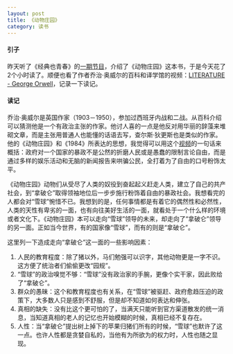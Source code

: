 ```yaml
---
layout: post
title: 《动物庄园》
category: 读书
---
```


#### 引子
昨天听了《经典也青春》的[一期节目](https://podcast.readmoo.com/ohclassics/detail/20210422)，介绍了《动物庄园》这本书，于是今天花了2个小时读了。顺便也看了作者乔治·奥威尔的百科和译学馆的视频：[LITERATURE - George Orwell](https://www.youtube.com/watch?v=kvXU3vzHq8E)，记录一下读记。
  
#### 读记
乔治·奥威尔是英国作家（1903－1950），参加过西班牙内战和二战。从百科介绍可以猜测他是一个有政治主张的作家。他讨人喜的一点是他反对用华丽的辞藻来堆砌文章，而是主张用普通人也能懂的话语去写，查尔斯·狄更斯也是类似的作家。他的《动物庄园》和《1984》所表达的思想，我觉得可以用这个[视频](https://www.youtube.com/watch?v=kvXU3vzHq8E)的一句话来概括：政府对一个国家的暴政不是公然的折磨人民或是愚蠢的限制言论自由，而是通过多样的娱乐活动和无脑的新闻报告来哄骗公民，全打着为了自由的口号粉饰太平。

《动物庄园》动物们从受尽了人类的奴役到奋起起义赶走人类，建立了自己的共产社会，到“拿破仑”取得领袖地位后一步步施行粉饰着自由的暴政社会。我想看完的人都会对“雪球”惋惜不已。我想到的是，任何事情都是有着它的偶然性和必然性，人类的天性有卑劣的一面，也有向往美好生活的一面，就看处于一个什么样的环境或者文化下。《动物庄园》本可以走向“雪球”领导的未来，却走向了“拿破仑”领导的另一面。正如当今世界，有的国家像“雪球”，而有的则是“拿破仑”。

这里列一下造成走向“拿破仑”这一面的一些影响因素：
1. 人民的教育程度：除了猪以外，马们勉强可以识字，其他动物更是一字不识。这方便了统治者们偷偷更改“园规”。
1. “雪球”的政治嗅觉不够：“雪球”没有政治家的手腕，更像个实干家，因此败给了“拿破仑”。
1. 群众的愚昧：这个和教育程度也有关系，在“雪球”被驱赶、政府愈趋压迫的政策下，大多数人只是感到不舒服，但是却不知道如何表达和伸张。
1. 真相的缺失：没有比这个更可怕的了，当满天只能听到官方渠道散发的统一消息，当知道真相的老人的记忆也开始模糊的时候，真相已经不复存在。
1. 人性：当“拿破仑”提出树上掉下的苹果归猪们所有的时候，“雪球”也默许了这一点。也许人性都是贪婪自私的，当他有为所欲为的权力时，人性也随之显现。
 


























